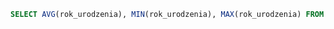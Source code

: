 ```sql
SELECT AVG(rok_urodzenia), MIN(rok_urodzenia), MAX(rok_urodzenia) FROM osoby;
```

```console

```